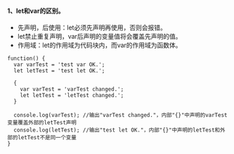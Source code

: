 #### 1、let和var的区别。

  - 先声明，后使用：let必须先声明再使用，否则会报错。
  - let禁止重复声明，var后声明的变量值将会覆盖先声明的值。
  - 作用域：let的作用域为代码块内，而var的作用域为函数体。
  ```
  function() {
    var varTest = 'test var OK.';
    let letTest = 'test let OK.';

    {
      var varTest = 'varTest changed.';
      let letTest = 'letTest changed.';
    } 

    console.log(varTest); //输出"varTest changed."，内部"{}"中声明的varTest变量覆盖外部的letTest声明
    console.log(letTest); //输出"test let OK."，内部"{}"中声明的letTest和外部的letTest不是同一个变量
  }
  ```
